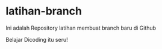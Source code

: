 # latihan-branch

Ini adalah Repository latihan membuat branch baru di Github

Belajar Dicoding itu seru!
